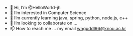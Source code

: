 - 👋 Hi, I’m @HelloWorld-jh
- 👀 I’m interested in Computer Science
- 🌱 I’m currently learning java, spring, python, node.js, c++
- 💞️ I’m looking to collaborate on ...
- 📫 How to reach me ... my email wnguddl96@knou.ac.kr

<!---
HelloWorld-jh/HelloWorld-jh is a ✨ special ✨ repository because its `README.md` (this file) appears on your GitHub profile.
You can click the Preview link to take a look at your changes.
--->
